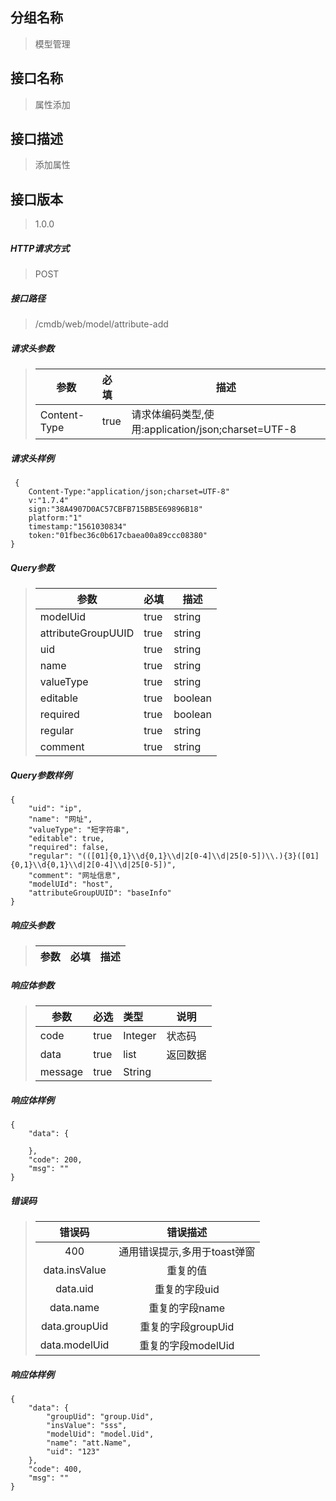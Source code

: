 ## 分组名称
> 模型管理

## 接口名称
> 属性添加

## 接口描述
> 添加属性

## 接口版本

> 1.0.0

##### HTTP请求方式

> POST

##### 接口路径
> /cmdb/web/model/attribute-add

##### 请求头参数
> | 参数       | 必填 | 描述            |
> | ---------- | :--- |  --------------- |
> | Content-Type |true|请求体编码类型,使用:application/json;charset=UTF-8|

##### 请求头样例
```
 {
    Content-Type:"application/json;charset=UTF-8"
    v:"1.7.4"
    sign:"38A4907D0AC57CBFB715BB5E69896B18"
    platform:"1"
    timestamp:"1561030834"
    token:"01fbec36c0b617cbaea00a89ccc08380"
}
```

##### Query参数
> | 参数       | 必填 | 描述            |
> | ---------- | :--- |  --------------- |
> | modelUid |true|string|模型唯一标识|
> | attributeGroupUUID |true|string|属性分组全局唯一id|
> | uid |true|string|唯一标识|
> | name |true|string|名称|
> | valueType |true|string|类型|
> | editable |true|boolean|是否可编辑，true-是，false-否|
> | required |true|boolean|是否必填，true-是，false-否|
> | regular |true|string|正则内容|
> | comment |true|string|描述说明|


##### Query参数样例
```
{
    "uid": "ip",
    "name": "网址",
    "valueType": "短字符串",
    "editable": true,
    "required": false,
    "regular": "(([01]{0,1}\\d{0,1}\\d|2[0-4]\\d|25[0-5])\\.){3}([01]{0,1}\\d{0,1}\\d|2[0-4]\\d|25[0-5])",
    "comment": "网址信息",
    "modelUId": "host",
    "attributeGroupUUID": "baseInfo"
}
```

##### 响应头参数
> | 参数       | 必填 | 描述            |
> | ---------- | :--- |  --------------- |

##### 响应体参数
> | 参数       | 必选 | 类型 | 说明            |
> | ---------- | :--- | :--- | --------------- |
> | code |true|Integer|状态码|
> | data |true|list|返回数据|
> | message |true|String| |


##### 响应体样例
```
{
    "data": {
        
    },
    "code": 200,
    "msg": ""
}
```
##### 错误码
> | 错误码      |错误描述|
> | :----------: | :---------------: |
> | 400 |通用错误提示,多用于toast弹窗|
> | data.insValue |重复的值|
> | data.uid |重复的字段uid|
> | data.name |重复的字段name|
> | data.groupUid |重复的字段groupUid|
> | data.modelUid |重复的字段modelUid|

##### 响应体样例
```
{
    "data": {
        "groupUid": "group.Uid",
        "insValue": "sss",
        "modelUid": "model.Uid",
        "name": "att.Name",
        "uid": "123"
    },
    "code": 400,
    "msg": ""
}
```